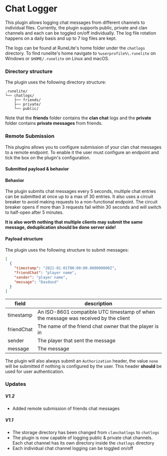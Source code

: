 # Chat Logger
This plugin allows logging chat messages from different channels to individual files. Currently, the plugin supports public, private and clan channels and each can be toggled on/off individually.
The log file rotation happens on a daily basis and up to 7 log files are kept.

The logs can be found at RuneLite's home folder under the `chatlogs` directory. To find runelite's home navigate to `%userprofile%\.runelite` on Windows or `$HOME/.runelite` on Linux and macOS.

### Directory structure
The plugin uses the following directory structure:
```
.runelite/
└── chatlogs/
    ├── friends/
    ├── private/
    └── public/
```

Note that the **friends** folder contains the **clan chat** logs and the **private** folder contains **private messages** from friends.

### Remote Submission

This plugins allows you to configure submission of your clan chat messages to a remote endpoint. To enable it the user must configure an endpoint and tick the box on the plugin's configuration.

#### Submitted payload & behavior

#### Behavior

The plugin submits chat messages every 5 seconds, multiple chat entries can be submitted at once up to a max of 30 entries.
It also uses a circuit breaker to avoid making requests to a non-functional endpoint.
The circuit breaker opens if more than 3 requests fail within 30 seconds and will switch to half-open after 5 minutes.

**It is also worth nothing that multiple clients may submit the same message, deduplication should be done server side!**

#### Payload structure

The plugin uses the following structure to submit messages:

```json
[
  {
    "timestamp": "2021-01-01T00:00:00.000000000Z",
    "friendChat": "player name",
    "sender": "player name",
    "message": "Dasdasd"
  }
]
```

| field | description |
| --- | --- |
| timestamp | An ISO-8601 compatible UTC timestamp of when the message was received by the client |
| friendChat | The name of the friend chat owner that the player is in |
| sender | The player that sent the message |
| message | The message |

The plugin will also always submit an `Authorization` header, the value `none` will be submitted if nothing is configured by the user.
This header **should** be used for user authentication.

### Updates

##### V1.2
- Added remote submission of friends chat messages

##### V1.1
- The storage directory has been changed from `clanchatlogs` to `chatlogs`
- The plugin is now capable of logging public & private chat channels. Each chat channel has its own directory inside the `chatlogs` directory 
- Each individual chat channel logging can be toggled on/off
